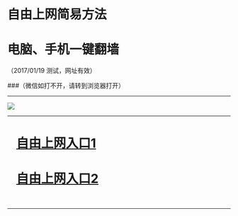 ﻿# 自由上网简易方法

# 电脑、手机一键翻墙

（2017/01/19 测试，网址有效）


###（微信如打不开，请转到浏览器打开）


***

<img src="https://camo.githubusercontent.com/07011868a22e84e00b262f187bd20f8857cff2df/687474703a2f2f66712d313030312e6671313030332e696e666f2f7069632f796a66712d32303136313232356f6b2e706e67" /> 


***
# &nbsp;&nbsp; <a href="http://fqtz-1196.fqw99.tk " target="_blank">自由上网入口1</a>
# &nbsp;&nbsp; <a href="https://github.com/ogate/ogate/blob/master/README.md?0109" target="_blank">自由上网入口2</a>
﻿
***

